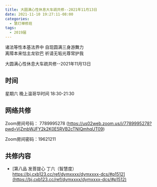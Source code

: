 ```yaml
---
title: 大圆满心性休息大车疏共修--2021年11月13日
date: 2021-11-10 19:27:11-08:00
categories:
  - 慧灯禅修班
tags:
  - 2019届
---
```

诸法等性本基法界中  自现圆满三身游舞力  
离障本来怙主龙钦巴  祈请无垢光尊常护我  

大圆满心性休息大车疏共修--2021年11月13日  


## 时间
星期六 晚上温哥华时间 18:30-21:30    

## 网络共修  
Zoom房间号码： 7789995278 (<https://us02web.zoom.us/j/7789995278?pwd=VjZmbWJFY2k2K0E5RVB2cTNIQmhqUT09>)

Zoom房间密码：19621211       

## 共修内容  

- [第八品 发菩提心 丁六（智慧度） https://bj.cxb123.cc/ref/dymxxxx/dymxxxx-dcs/#p1512](https://bj.cxb123.cc/ref/dymxxxx/dymxxxx-dcs/#p1512)
